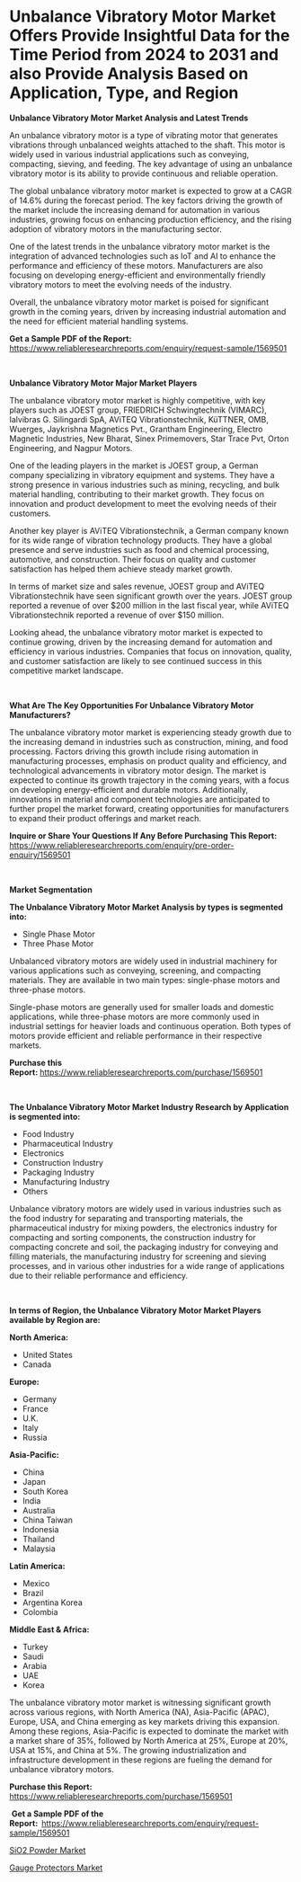 <p><h1>Unbalance Vibratory Motor Market Offers Provide Insightful Data for the Time Period from 2024 to 2031 and also Provide Analysis Based on Application, Type, and Region</h1></p><p><strong>Unbalance Vibratory Motor Market Analysis and Latest Trends</strong></p>
<p><p>An unbalance vibratory motor is a type of vibrating motor that generates vibrations through unbalanced weights attached to the shaft. This motor is widely used in various industrial applications such as conveying, compacting, sieving, and feeding. The key advantage of using an unbalance vibratory motor is its ability to provide continuous and reliable operation.</p><p>The global unbalance vibratory motor market is expected to grow at a CAGR of 14.6% during the forecast period. The key factors driving the growth of the market include the increasing demand for automation in various industries, growing focus on enhancing production efficiency, and the rising adoption of vibratory motors in the manufacturing sector.</p><p>One of the latest trends in the unbalance vibratory motor market is the integration of advanced technologies such as IoT and AI to enhance the performance and efficiency of these motors. Manufacturers are also focusing on developing energy-efficient and environmentally friendly vibratory motors to meet the evolving needs of the industry.</p><p>Overall, the unbalance vibratory motor market is poised for significant growth in the coming years, driven by increasing industrial automation and the need for efficient material handling systems.</p></p>
<p><strong>Get a Sample PDF of the Report:&nbsp;</strong> <a href="https://www.reliableresearchreports.com/enquiry/request-sample/1569501">https://www.reliableresearchreports.com/enquiry/request-sample/1569501</a></p>
<p>&nbsp;</p>
<p><strong>Unbalance Vibratory Motor Major Market Players</strong></p>
<p><p>The unbalance vibratory motor market is highly competitive, with key players such as JOEST group, FRIEDRICH Schwingtechnik (VIMARC), Ialvibras G. Silingardi SpA, AViTEQ Vibrationstechnik, KüTTNER, OMB, Wuerges, Jaykrishna Magnetics Pvt., Grantham Engineering, Electro Magnetic Industries, New Bharat, Sinex Primemovers, Star Trace Pvt, Orton Engineering, and Nagpur Motors.</p><p>One of the leading players in the market is JOEST group, a German company specializing in vibratory equipment and systems. They have a strong presence in various industries such as mining, recycling, and bulk material handling, contributing to their market growth. They focus on innovation and product development to meet the evolving needs of their customers. </p><p>Another key player is AViTEQ Vibrationstechnik, a German company known for its wide range of vibration technology products. They have a global presence and serve industries such as food and chemical processing, automotive, and construction. Their focus on quality and customer satisfaction has helped them achieve steady market growth.</p><p>In terms of market size and sales revenue, JOEST group and AViTEQ Vibrationstechnik have seen significant growth over the years. JOEST group reported a revenue of over $200 million in the last fiscal year, while AViTEQ Vibrationstechnik reported a revenue of over $150 million. </p><p>Looking ahead, the unbalance vibratory motor market is expected to continue growing, driven by the increasing demand for automation and efficiency in various industries. Companies that focus on innovation, quality, and customer satisfaction are likely to see continued success in this competitive market landscape.</p></p>
<p>&nbsp;</p>
<p><strong>What Are The Key Opportunities For Unbalance Vibratory Motor Manufacturers?</strong></p>
<p><p>The unbalance vibratory motor market is experiencing steady growth due to the increasing demand in industries such as construction, mining, and food processing. Factors driving this growth include rising automation in manufacturing processes, emphasis on product quality and efficiency, and technological advancements in vibratory motor design. The market is expected to continue its growth trajectory in the coming years, with a focus on developing energy-efficient and durable motors. Additionally, innovations in material and component technologies are anticipated to further propel the market forward, creating opportunities for manufacturers to expand their product offerings and market reach.</p></p>
<p><strong>Inquire or Share Your Questions If Any Before Purchasing This Report:</strong> <a href="https://www.reliableresearchreports.com/enquiry/pre-order-enquiry/1569501">https://www.reliableresearchreports.com/enquiry/pre-order-enquiry/1569501</a></p>
<p>&nbsp;</p>
<p><strong>Market Segmentation</strong></p>
<p><strong>The Unbalance Vibratory Motor Market Analysis by types is segmented into:</strong></p>
<p><ul><li>Single Phase Motor</li><li>Three Phase Motor</li></ul></p>
<p><p>Unbalanced vibratory motors are widely used in industrial machinery for various applications such as conveying, screening, and compacting materials. They are available in two main types: single-phase motors and three-phase motors. </p><p>Single-phase motors are generally used for smaller loads and domestic applications, while three-phase motors are more commonly used in industrial settings for heavier loads and continuous operation. Both types of motors provide efficient and reliable performance in their respective markets.</p></p>
<p><strong>Purchase this Report:&nbsp;</strong><a href="https://www.reliableresearchreports.com/purchase/1569501">https://www.reliableresearchreports.com/purchase/1569501</a></p>
<p>&nbsp;</p>
<p><strong>The Unbalance Vibratory Motor Market Industry Research by Application is segmented into:</strong></p>
<p><ul><li>Food Industry</li><li>Pharmaceutical Industry</li><li>Electronics</li><li>Construction Industry</li><li>Packaging Industry</li><li>Manufacturing Industry</li><li>Others</li></ul></p>
<p><p>Unbalance vibratory motors are widely used in various industries such as the food industry for separating and transporting materials, the pharmaceutical industry for mixing powders, the electronics industry for compacting and sorting components, the construction industry for compacting concrete and soil, the packaging industry for conveying and filling materials, the manufacturing industry for screening and sieving processes, and in various other industries for a wide range of applications due to their reliable performance and efficiency.</p></p>
<p>&nbsp;</p>
<p><strong>In terms of Region, the Unbalance Vibratory Motor Market Players available by Region are:</strong></p>
<p>
    <p> <strong> North America: </strong>
        <ul>
            <li>United States</li>
            <li>Canada</li>
        </ul>
        </p> 
    <p> <strong> Europe: </strong>
        <ul>
            <li>Germany</li>
            <li>France</li>
            <li>U.K.</li>
            <li>Italy</li>
            <li>Russia</li>
        </ul>
        </p> 
    <p> <strong> Asia-Pacific: </strong>
        <ul>
            <li>China</li>
            <li>Japan</li>
            <li>South Korea</li>
            <li>India</li>
            <li>Australia</li>
            <li>China Taiwan</li>
            <li>Indonesia</li>
            <li>Thailand</li>
            <li>Malaysia</li>
        </ul>
        </p> 
    <p> <strong> Latin America: </strong>
        <ul>
            <li>Mexico</li>
            <li>Brazil</li>
            <li>Argentina Korea</li>
            <li>Colombia</li>
        </ul>
        </p> 
    <p> <strong> Middle East & Africa: </strong>
        <ul>
            <li>Turkey</li>
            <li>Saudi</li>
            <li>Arabia</li>
            <li>UAE</li>
            <li>Korea</li>
        </ul>
    </p>
    </p>
<p><p>The unbalance vibratory motor market is witnessing significant growth across various regions, with North America (NA), Asia-Pacific (APAC), Europe, USA, and China emerging as key markets driving this expansion. Among these regions, Asia-Pacific is expected to dominate the market with a market share of 35%, followed by North America at 25%, Europe at 20%, USA at 15%, and China at 5%. The growing industrialization and infrastructure development in these regions are fueling the demand for unbalance vibratory motors.</p></p>
<p><strong>Purchase this Report: </strong><a href="https://www.reliableresearchreports.com/purchase/1569501">https://www.reliableresearchreports.com/purchase/1569501</a></p>
<p>&nbsp;<strong>Get a Sample PDF of the Report:&nbsp;&nbsp;</strong><a href="https://www.reliableresearchreports.com/enquiry/request-sample/1569501">https://www.reliableresearchreports.com/enquiry/request-sample/1569501</a></p>
<p><strong></strong></p>
<p><p><a href="https://github.com/jaidynmorantestelletmjzya/Market-Research-Report-List-1/blob/main/sio2-powder-market.md">SiO2 Powder Market</a></p><p><a href="https://github.com/ruddyyedelwadw/Market-Research-Report-List-1/blob/main/gauge-protectors-market.md">Gauge Protectors Market</a></p></p>